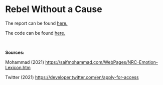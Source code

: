 # Rebel Without a Cause

The report can be found [here.](East-Asian-Authoritarianism.md)

The code can be found [here.](East-Asian-Authoritarianism.Rmd)

<br/>

**Sources:**

Mohammad (2021) https://saifmohammad.com/WebPages/NRC-Emotion-Lexicon.htm

Twitter (2021) https://developer.twitter.com/en/apply-for-access
